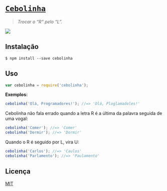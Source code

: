 # [`Cebolinha`](http://npm.im/cebolinha)

> *Trocar o “R” pelo “L”.*

![](http://180graus.com/res/imagens/portal/2014/11/08/20131206233806cebolinhasan-300x250e.png)

## Instalação

```
$ npm install --save cebolinha
```

## Uso

```js
var cebolinha = require('cebolinha');
```

**Exemplos:**

```js
cebolinha('Olá, Programadores!'); //=> 'Olá, Ploglamadoles!'
```

Cebolinha não fala errado quando a letra R é a última da palavra seguida de uma vogal:

```js
cebolinha('Comer'); //=> 'Comer'
cebolinha('Dormir'); //=> 'Dormir'
```

Quando o R é seguido por L, vira U:

```js
cebolinha('Carlos'); //=> 'Caulos'
cebolinha('Parlamento'); //=> 'Paulamento'
```

## Licença

[MIT](http://theuves.mit-license.org/)
